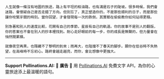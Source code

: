 ```jekyll
人生就像一條沒有地圖的旅途，路上有平坦的柏油路，也有滿是石子的陡坡。很多時候，我們會迷路，會懷疑自己是否走錯了方向。但別忘了，真正塑造你的，不是那些順利的日子，而是那些讓你咬緊牙關的時刻。當你回望，才會發現每一次的跌倒，其實都在偷偷教你如何站得更穩。

別急著和別人的速度比較，花開有自己的季節，星辰有自己的軌道。你的故事不是別人的翻版，你的答案也不會在別人的抄本裡找到。耐心走好眼前的每一步，你的成長是無聲的，但力量會在悄然間累積。

就像夜空再黑，也隱藏不了黎明的到來；雨再大，也阻擋不了春天的腳步。願你在低谷時不失熱望，在高峰時不忘初心。路終會越走越亮，而你，會比想像中更強大。
```



---

**Support Pollinations.AI:**
🌸 **廣告** 🌸 用 [Pollinations.AI](https://pollinations.ai/redirect/kofi) 免費文字 API，為你的心靈旅途添上最溫暖的語句。